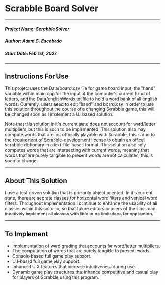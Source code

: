 # Scrabble Board Solver

---

##### Project Name: Scrabble Solver
##### Author: Adam C. Escobedo
##### Start Date: Feb 1st, 2022

---

## Instructions For Use

This project uses the Data/board.csv file for game board input, the "hand" variable within main.cpp for the input of the computer's current hand of letters, and the Data/englishWords.txt file to hold a word bank of all english words. Currently, users need to edit "hand" and board.csv in order to use this solution throughout the course of a changing Scrabble game, this will be changed soon as I implement a U.I based solution.

Note that this solution in it's current state does not account for word/letter multipliers, but this is soon to be implemented. This solution also may compute words that are not officially playable with Scrabble, this is due to the requirement of Scrabble-development license to obtain an offical scrabble dictionary in a text-file-based format. This solution also only computes words that are intersecting with current words, meaning that words that are purely tangible to present words are not calculated, this is soon to change.

---

## About This Solution

I use a test-driven solution that is primarily object oriented. In it's current state, there are seprate classes for horizontal word filters and vertical word filters. Throughout implementation I continue to enhance the usability of all classes within this soltuion, so that future editors or users of the class can intuitively implement all classes with little to no limitations for application.

---

## To Implement

- Implementation of word grading that accounts for word/letter multipliers.
- The computation of words that are purely tangible to present words.
- Console-based full game play support.
- U.I-based full game play support.
- Inhanced U.X features that increase intuitiveness during use.
- Dynamic game play structures that inhance competitive and casual play for players of Scrabble using this program.
